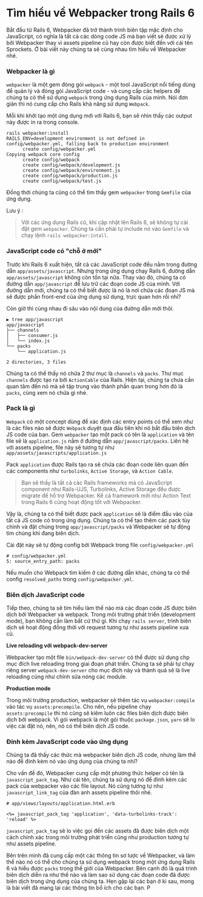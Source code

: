 # Tìm hiểu về Webpacker trong Rails 6

Bắt đầu từ Rails 6, Webpacker đã trở thành trình biên tập mặc định cho JavaScript, có nghĩa là tất cả các dòng code JS mà bạn viết sẽ được xử lý bởi Webpacker thay vì assets pipeline cũ hay còn được biết đến với cái tên Sprockets. Ở bài viết này chúng ta sẽ cùng nhau tìm hiều về Webpacker nhé.

### Webpacker là gì

`webpacker` là một gem đóng gói `webpack` - một tool JavaScript nổi tiếng dùng để quản lý và đóng gói JavaScript code - và cung cấp các helpers để chúng ta có thể sử dụng `webpack` trong ứng dụng Rails của mình. Nói đơn giản thì nó cung cấp cho Rails khả năng sử dụng `Webpack`.

Mỗi khi khởi tạo một ứng dụng mới với Rails 6, bạn sẽ nhìn thấy các output này được in ra trong console.

```
rails webpacker:install
RAILS_ENV=development environment is not defined in config/webpacker.yml, falling back to production environment
      create config/webpacker.yml
Copying webpack core config
      create config/webpack
      create config/webpack/development.js
      create config/webpack/environment.js
      create config/webpack/production.js
      create config/webpack/test.js
```

Đồng thời chúng ta cũng có thể tìm thấy gem `webpacker` trong `Gemfile` của ứng dụng.

Lưu ý :
> Với các ứng dụng Rails cũ, khi cập nhật lên Rails 6, sẽ không tự cài đặt gem `webpacker`. Chúng ta cần phải tự include nó vào `Gemfile` và chạy lệnh `rails webpacker:íntall`.

### JavaScript code có "chỗ ở mới"

Trước khi Rails 6 xuất hiện, tất cả các JavaScript code đều nằm trong đường dẫn `app/assets/javascript`. Nhưng trong ứng dụng chạy Rails 6, đường dẫn `app/assets/javascript` không còn tồn tại nữa. Thay vào đó, chúng ta có đường dẫn `app/javascript` để lưu trữ các đoạn code JS của mình. Với đường dẫn mới, chúng ta có thể biết được là nó là nơi chứa các đoạn JS mà sẽ được phần front-end của ứng dụng sử dụng, trực quan hơn rồi nhỉ?

Còn giờ thì cùng nhau đi sâu vào nội dung của đường dẫn mới thôi.

```
▶ tree app/javascript
app/javascript
├── channels
│   ├── consumer.js
│   └── index.js
└── packs
    └── application.js

2 directories, 3 files
```

Chúng ta có thể thấy nó chứa 2 thư mục là `channels` và `packs`. Thư mục `channels` được tạo ra bởi `ActionCable` của Rails. Hiện tại, chúng ta chưa cần quan tâm đến nó mà sẽ tập trung vào thành phần quan trong hơn đó là `packs`, cùng xem nó chứa gì nhé.

### Pack là gì

`Webpack` có một concept dùng để xác định các entry points có thể xem như là các files nào sẽ được `Webpack` duyệt qua đầu tiên khi nó bắt đầu biên dịch JS code của bạn. Gem `webpacker` tạo một pack có tên là `application` và tên file sẽ là `application.js` nằm ở đường dẫn `app/javascript/packs`. Liên hệ với assets pipeline, file này sẽ tương tự như `app/assets/javascripts/application.js`

Pack `application` được Rails tạo ra sẽ chứa các đoạn code liên quan đến các components như `turbolinks`, `Active Storage`, và `Action Cable`.

> Bạn sẽ thấy là tất cả các Rails frameworks mà có JavaScript component như Rails-UJS, Turbolinks, Active Storage đều được migrate để hỗ trợ Webpacker. Kể cả framework mới như Action Text trong Rails 6 cũng hoạt động tốt với Webpacker.

Vậy là, chúng ta có thể biết được pack `application` sẽ là điểm đầu vào của tất cả JS code có trong ứng dụng. Chúng ta có thể tạo thêm các pack tùy chỉnh và đặt chúng trong `app/javascript/packs` và Webpacker sẽ tự động tìm chúng khi đang biên dịch.

Cài đặt này sẽ tự động config bởi Webpack trong file `config/webpacker.yml`



```
# config/webpacker.yml
5: source_entry_path: packs
```

Nếu muốn cho Webpack tìm kiếm ở các đường dẫn khác, chúng ta có thể config `resolved_paths` trong `config/webpacker.yml`.

### Biên dịch JavaScript code

Tiếp theo, chúng ta sẽ tìm hiểu làm thế nào mà các đoạn code JS được biên dịch bởi Webpacker và webpack. Trong môi trường phát triển (development mode), bạn không cần làm bất cứ thứ gì. Khi chạy `rails server`, trình biên dịch sẽ hoạt động đồng thời với request tương tự như assets pipeline xưa cũ.

**Live reloading với webpack-dev-server**

Webpacker tạo một file `bin/webpack-dev-server` có thể được sử dụng chp mục đích live reloading trong giai đoạn phát triển. Chúng ta sẽ phải tự chạy riêng server `webpack-dev-server` cho mục đích này và thành quả sẽ là live reloading cũng như chỉnh sửa nóng các module.

**Production mode**

Trong môi trường production, webpacker sẽ thêm tác vụ `webpacker:compile` vào tác vụ `assets:precompile`. Cho nên, nếu pipeline chạy `assets:precompile` thì nó cũng sẽ kiêm luôn các files biên dịch được biên dịch bởi webpack. Vì gói webpack là một gói thuộc `package.json`, `yarn` sẽ lo việc cài đặt nó, nên, nó có thể biên dịch JS code.

### Đính kèm JavaScript code vào ứng dụng

Chúng ta đã thấy các thức mà webpacker biên dịch JS code, nhưng làm thể nào để đính kèm nó vào ứng dụng của chúng ta nhỉ?

Cho vấn đề đó, Webpacker cung cấp một phương thức helper có tên là `javascript_pack_tag`. Như cái tên, chúng ta sử dụng nó để đính kèm các pack của webpacker vào các file layout. Nó cũng tương tự như `javascript_link_tag` của đàn anh assets pipeline thôi nhé.

```
# app/views/layouts/application.html.erb

<%= javascript_pack_tag 'application', 'data-turbolinks-track': 'reload' %>
```

`javascript_pack_tag` sẽ lo việc gọi đến các assets đã được biên dịch một cách chính xác trong môi trường phát triển cũng như production tương tự như assets pipeline.



Bên trên mình đã cung cấp một các thông tin sơ lược về Webpacker, và làm thể nào nó có thể cho chúng ta sử dụng webpack trong một ứng dụng Rails 6 và hiểu được `packs` trong thế giới của Webpacker. Bên cạnh đó là quá trình biên dịch diễn ra như thế nào và làm sao sử dụng các đoạn code đã được biên dịch trong ứng dụng của chúng ta. Hẹn gặp lại các bạn ở kì sau, mong là bài viết đã mang lại các thông tin bổ ích cho các bạn. P
